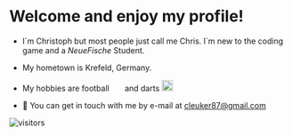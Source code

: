 # Welcome and enjoy my profile!
- I´m Christoph but most people just call me Chris. I´m new to the coding game and a _NeueFische_ Student.

- My hometown is Krefeld, Germany.

- My hobbies are football <img src="https://upload.wikimedia.org/wikipedia/commons/thumb/f/f7/Hamburger_SV_logo.svg/1280px-Hamburger_SV_logo.svg.png" width="20px" height="15px"> and darts <img src="https://cdn.webshopapp.com/shops/250275/files/384801552/2000x2000x2/winmau-winmau-blade-6-dual-core-profi-dartboard.jpg" width="20px" height="20px">

- 💬 You can get in touch with me by e-mail at [cleuker87@gmail.com](mailto:cleuker87@gmail.com)

![visitors](https://visitor-badge.glitch.me/badge?page_id=${ChristophLeuker}.${ChristophLeuker}&left_color=blue&right_color=red)
